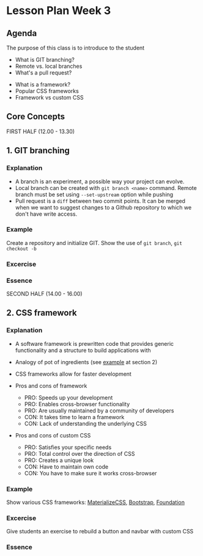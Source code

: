 # Lesson Plan Week 3

## Agenda

The purpose of this class is to introduce to the student

- What is GIT branching?
- Remote vs. local branches
- What's a pull request?

* What is a framework?
* Popular CSS frameworks
* Framework vs custom CSS

## Core Concepts

FIRST HALF (12.00 - 13.30)

## 1. GIT branching

### Explanation
- A branch is an experiment, a possible way your project can evolve.
- Local branch can be created with `git branch <name>` command. Remote branch must be set using `--set-upstream` option while pushing
- Pull request is a `diff` between two commit points. It can be merged when we want to suggest changes to a Github repository to which we don't have write access.
### Example
Create a repository and initialize GIT. Show the use of `git branch`, `git checkout -b`
### Excercise
### Essence




SECOND HALF (14.00 - 16.00)

## 2. CSS framework
### Explanation
- A software framework is prewritten code that provides generic functionality and a structure to build applications with
- Analogy of pot of ingredients (see [example](./README.md) at section 2)
- CSS frameworks allow for faster development

- Pros and cons of framework
  - PRO: Speeds up your development
  - PRO: Enables cross-browser functionality
  - PRO: Are usually maintained by a community of developers
  - CON: It takes time to learn a framework
  - CON: Lack of understanding the underlying CSS
  
- Pros and cons of custom CSS
  - PRO: Satisfies your specific needs
  - PRO: Total control over the direction of CSS
  - PRO: Creates a unique look
  - CON: Have to maintain own code
  - CON: You have to make sure it works cross-browser
### Example
Show various CSS frameworks: [MaterializeCSS](https://materializecss.com/), [Bootstrap](https://getbootstrap.com/), [Foundation](https://foundation.zurb.com/)
### Excercise
Give students an exercise to rebuild a button and navbar with custom CSS
### Essence



